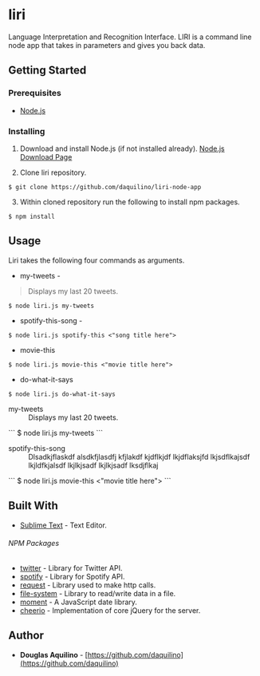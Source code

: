 # liri

 Language Interpretation and Recognition Interface.  LIRI is a command line node app that takes in parameters and gives you back data. 

## Getting Started

### Prerequisites

* [Node.js](https://nodejs.org) 



### Installing

1. Download and install Node.js (if not installed already). 
[Node.js Download Page](https://nodejs.org/en/download/)

2. Clone liri repository. 

```
$ git clone https://github.com/daquilino/liri-node-app
```

3. Within cloned repository run the following to install npm packages.

```
$ npm install
```


## Usage
Liri takes the following four commands as arguments.

* my-tweets - 
> Displays my last 20 tweets.
```
$ node liri.js my-tweets
```

* spotify-this-song - 
```
$ node liri.js spotify-this <"song title here">
```
* movie-this
```
$ node liri.js movie-this <"movie title here">
```
* do-what-it-says
```
$ node liri.js do-what-it-says
```
<dl>
  <dt>my-tweets</dt>
  <dd>Displays my last 20 tweets.</dd>
 </dl> 
  ```
$ node liri.js my-tweets
```
<dl>
  <dt>spotify-this-song</dt>
  <dd>Dlsadkjflaskdf alsdkfjlasdfj kfjlakdf kjdflkjdf lkjdflaksjfd lkjsdflkajsdf lkjldfkjalsdf lkjlkjsadf lkjlkjsadf lksdjflkaj</dd>
 </dl> 
  ```
$ node liri.js movie-this <"movie title here">
```


## Built With

* [Sublime Text](https://www.sublimetext.com/) - Text Editor.

###### NPM Packages
* [twitter](https://www.npmjs.com/package/twitter) - Library for Twitter API. 
* [spotify](https://www.npmjs.com/package/spotify)	- Library for Spotify API.
* [request](https://www.npmjs.com/package/request)	- Library used to make http calls.
* [file-system](https://www.npmjs.com/package/file-system)	- Library to read/write data in a file.
* [moment](https://www.npmjs.com/package/moment)	- A JavaScript date library.
* [cheerio](https://www.npmjs.com/package/cheerio) - Implementation of core jQuery for the server.



## Author

* **Douglas Aquilino** - [https://github.com/daquilino](https://github.com/daquilino)



